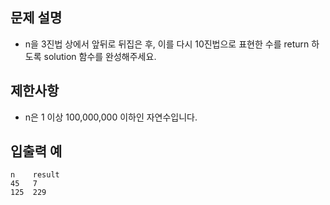 문제 설명
--
- n을 3진법 상에서 앞뒤로 뒤집은 후, 이를 다시 10진법으로 표현한 수를 return 하도록 solution 함수를 완성해주세요.

제한사항
--
- n은 1 이상 100,000,000 이하인 자연수입니다.

입출력 예
--
    n    result
    45   7
    125  229
